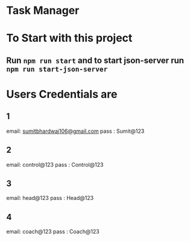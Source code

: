 # Task Manager

# To Start with this project

## Run `npm run start` and to start json-server run `npm run start-json-server`

# Users Credentials are

## 1

email: sumitbhardwaj106@gmail.com
pass : Sumit@123

## 2

email: control@123
pass : Control@123

## 3

email: head@123
pass : Head@123

## 4

email: coach@123
pass : Coach@123
